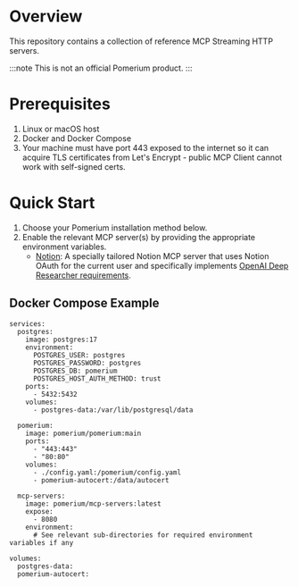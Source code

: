 # Overview

This repository contains a collection of reference MCP Streaming HTTP servers.

:::note
This is not an official Pomerium product.
:::

# Prerequisites

1. Linux or macOS host
2. Docker and Docker Compose
3. Your machine must have port 443 exposed to the internet so it can acquire TLS certificates from Let's Encrypt - public MCP Client cannot work with self-signed certs.

# Quick Start

1. Choose your Pomerium installation method below.
2. Enable the relevant MCP server(s) by providing the appropriate environment variables.
   - [Notion](./notion/README.md): A specially tailored Notion MCP server that uses Notion OAuth for the current user and specifically implements [OpenAI Deep Researcher requirements](https://platform.openai.com/docs/mcp).

## Docker Compose Example

```docker
services:
  postgres:
    image: postgres:17
    environment:
      POSTGRES_USER: postgres
      POSTGRES_PASSWORD: postgres
      POSTGRES_DB: pomerium
      POSTGRES_HOST_AUTH_METHOD: trust
    ports:
      - 5432:5432
    volumes:
      - postgres-data:/var/lib/postgresql/data

  pomerium:
    image: pomerium/pomerium:main
    ports:
      - "443:443"
      - "80:80"
    volumes:
      - ./config.yaml:/pomerium/config.yaml
      - pomerium-autocert:/data/autocert

  mcp-servers:
    image: pomerium/mcp-servers:latest
    expose:
      - 8080
    environment:
      # See relevant sub-directories for required environment variables if any

volumes:
  postgres-data:
  pomerium-autocert:
```
